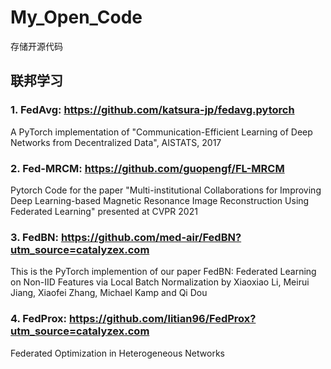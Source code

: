 # My_Open_Code
存储开源代码
## 联邦学习
### 1. FedAvg: https://github.com/katsura-jp/fedavg.pytorch
A PyTorch implementation of "Communication-Efficient Learning of Deep Networks from Decentralized Data", AISTATS, 2017
### 2. Fed-MRCM: https://github.com/guopengf/FL-MRCM
Pytorch Code for the paper "Multi-institutional Collaborations for Improving Deep Learning-based Magnetic Resonance Image Reconstruction Using Federated Learning" presented at CVPR 2021
### 3. FedBN: https://github.com/med-air/FedBN?utm_source=catalyzex.com
This is the PyTorch implemention of our paper FedBN: Federated Learning on Non-IID Features via Local Batch Normalization by Xiaoxiao Li, Meirui Jiang, Xiaofei Zhang, Michael Kamp and Qi Dou
### 4. FedProx: https://github.com/litian96/FedProx?utm_source=catalyzex.com
Federated Optimization in Heterogeneous Networks
